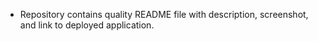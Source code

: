 
* Repository contains quality README file with description, screenshot, and link to deployed application.
